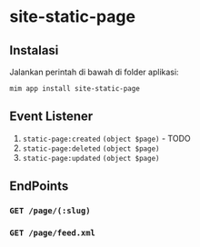 # site-static-page

## Instalasi

Jalankan perintah di bawah di folder aplikasi:

```
mim app install site-static-page
```

## Event Listener

1. `static-page:created` `(object $page)` - TODO
1. `static-page:deleted` `(object $page)`
1. `static-page:updated` `(object $page)`

## EndPoints

### `GET /page/(:slug)`

### `GET /page/feed.xml`